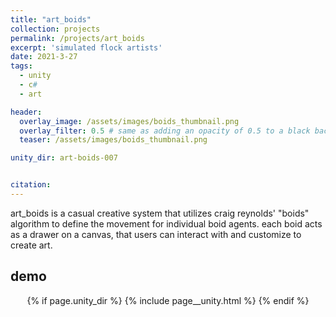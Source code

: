 ```yaml
---
title: "art_boids"
collection: projects
permalink: /projects/art_boids
excerpt: 'simulated flock artists'
date: 2021-3-27
tags:
  - unity
  - c#
  - art

header:
  overlay_image: /assets/images/boids_thumbnail.png
  overlay_filter: 0.5 # same as adding an opacity of 0.5 to a black background
  teaser: /assets/images/boids_thumbnail.png

unity_dir: art-boids-007


citation: 
---
```



art_boids is a casual creative system that utilizes craig reynolds' "boids" algorithm to define the movement for individual boid agents. each boid acts as a drawer on a canvas, that users can interact with and customize to create art.

<!-- ## implementation -->

## demo

<center>
<!-- unity player -->
{% if page.unity_dir %}
{% include page__unity.html %}
{% endif %}
</center>
 